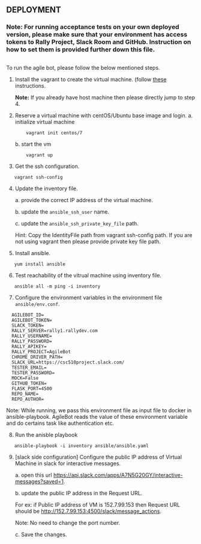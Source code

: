 ## DEPLOYMENT

### 
### Note: For running acceptance tests on your own deployed version, please make sure that your environment has access tokens to Rally Project, Slack Room and GitHub. Instruction on how to set them is provided further down this file.
## 
To run the agile bot, please follow the below mentioned steps. 

1. Install the vagrant to create the virtual machine. (follow [these](https://github.com/CSC-DevOps/CM/blob/master/VM.md) instructions.  

    **Note:** If you already have host machine then please directly jump to step 4.  

2. Reserve a virtual machine with centOS/Ubuntu base image and login. 
   a. initialize virtual machine

   ```
       vagrant init centos/7
   
   ```
   b. start the vm

   ```
       vagrant up
   ```

3. Get the ssh configuration. 

```
   vagrant ssh-config
```

4. Update the inventory file.

   a. provide the correct IP address of the virtual machine. 
   
   b. update the `ansible_ssh_user` name. 
   
   c. update the `ansible_ssh_private_key_file` path.
   
   Hint: Copy the IdentityFile path from vagrant ssh-config path. If you are not using vagrant then please provide private key file path.  

5. Install ansible. 

```
   yum install ansible
```

6. Test reachability of the vitrual machine using inventory file.

```
   ansible all -m ping -i inventory 
```

7. Configure the environment variables in the environment file `ansible/env.conf`.

```
  AGILEBOT_ID=
  AGILEBOT_TOKEN=
  SLACK_TOKEN=
  RALLY_SERVER=rally1.rallydev.com
  RALLY_USERNAME=
  RALLY_PASSWORD=
  RALLY_APIKEY=
  RALLY_PROJECT=AgileBot
  CHROME_DRIVER_PATH=
  SLACK_URL=https://csc510project.slack.com/
  TESTER_EMAIL=
  TESTER_PASSWORD=
  MOCK=False
  GITHUB_TOKEN=
  FLASK_PORT=4500
  REPO_NAME=
  REPO_AUTHOR=
```

Note: While running, we pass this environment file as input file to docker in ansible-playbook. AgileBot reads the value of these environment variable and do certains task like authentication etc.   

8. Run the anisble playbook 

```
   ansible-playbook -i inventory ansible/ansible.yaml
```

9. [slack side configuration] Configure the public IP address of Virtual Machine in slack for interactive messages. 

   a. open this url https://api.slack.com/apps/A7N5G20GY/interactive-messages?saved=1. 

   b. update the public IP address in the Request URL.

      For ex: if Public IP address of VM is 152.7.99.153 then Request URL should be http://152.7.99.153:4500/slack/message_actions. 

   Note: No need to change the port number.

   c. Save the changes.


